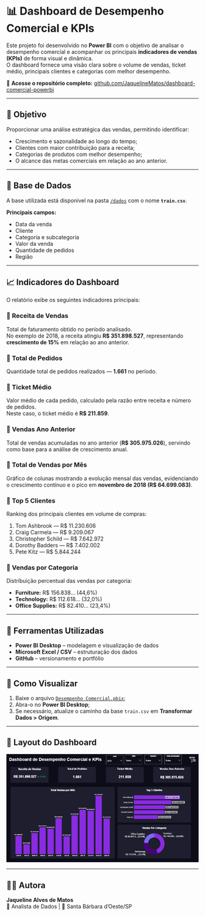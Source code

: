# 📊 Dashboard de Desempenho Comercial e KPIs

Este projeto foi desenvolvido no **Power BI** com o objetivo de analisar o desempenho comercial e acompanhar os principais **indicadores de vendas (KPIs)** de forma visual e dinâmica.  
O dashboard fornece uma visão clara sobre o volume de vendas, ticket médio, principais clientes e categorias com melhor desempenho.

🔗 **Acesse o repositório completo:** [github.com/JaquelineMatos/dashboard-comercial-powerbi](https://github.com/JaquelineMatos/dashboard-comercial-powerbi)

---

## 🧠 Objetivo
Proporcionar uma análise estratégica das vendas, permitindo identificar:
- Crescimento e sazonalidade ao longo do tempo;
- Clientes com maior contribuição para a receita;
- Categorias de produtos com melhor desempenho;
- O alcance das metas comerciais em relação ao ano anterior.

---

## 🧾 Base de Dados
A base utilizada está disponível na pasta [`/dados`](https://github.com/JaquelineMatos/dashboard-comercial-powerbi/tree/main/dados) com o nome **`train.csv`**.  

**Principais campos:**
- Data da venda  
- Cliente  
- Categoria e subcategoria  
- Valor da venda  
- Quantidade de pedidos  
- Região  

---

## 📈 Indicadores do Dashboard
O relatório exibe os seguintes indicadores principais:

### 🔹 Receita de Vendas  
Total de faturamento obtido no período analisado.  
No exemplo de 2018, a receita atingiu **R$ 351.898.527**, representando **crescimento de 15%** em relação ao ano anterior.

### 🔹 Total de Pedidos  
Quantidade total de pedidos realizados — **1.661** no período.

### 🔹 Ticket Médio  
Valor médio de cada pedido, calculado pela razão entre receita e número de pedidos.  
Neste caso, o ticket médio é **R$ 211.859**.

### 🔹 Vendas Ano Anterior  
Total de vendas acumuladas no ano anterior (**R$ 305.975.026**), servindo como base para a análise de crescimento anual.

### 🔹 Total de Vendas por Mês  
Gráfico de colunas mostrando a evolução mensal das vendas, evidenciando o crescimento contínuo e o pico em **novembro de 2018 (R$ 64.699.083)**.

### 🔹 Top 5 Clientes  
Ranking dos principais clientes em volume de compras:
1. Tom Ashbrook — R$ 11.230.606  
2. Craig Carmela — R$ 9.209.067  
3. Christopher Schild — R$ 7.642.972  
4. Dorothy Badders — R$ 7.402.002  
5. Pete Kitz — R$ 5.844.244  

### 🔹 Vendas por Categoria  
Distribuição percentual das vendas por categoria:
- **Furniture:** R$ 156.838... (44,6%)  
- **Technology:** R$ 112.618... (32,0%)  
- **Office Supplies:** R$ 82.410... (23,4%)

---

## 🧰 Ferramentas Utilizadas
- **Power BI Desktop** – modelagem e visualização de dados  
- **Microsoft Excel / CSV** – estruturação dos dados  
- **GitHub** – versionamento e portfólio  

---

## 🚀 Como Visualizar
1. Baixe o arquivo [`Desempenho Comercial.pbix`](https://github.com/JaquelineMatos/dashboard-comercial-powerbi/blob/main/Desempenho%20Comercial.pbix);
2. Abra-o no **Power BI Desktop**;
3. Se necessário, atualize o caminho da base `train.csv` em **Transformar Dados > Origem**.

---
## 🧩 Layout do Dashboard
![Dashboard Comercial](https://github.com/JaquelineMatos/dashboard-comercial-powerbi/blob/main/imagens/dashboard_comercial.png)

---

## 👩‍💻 Autora
**Jaqueline Alves de Matos**  
💼 Analista de Dados | 📍 Santa Bárbara d’Oeste/SP  

